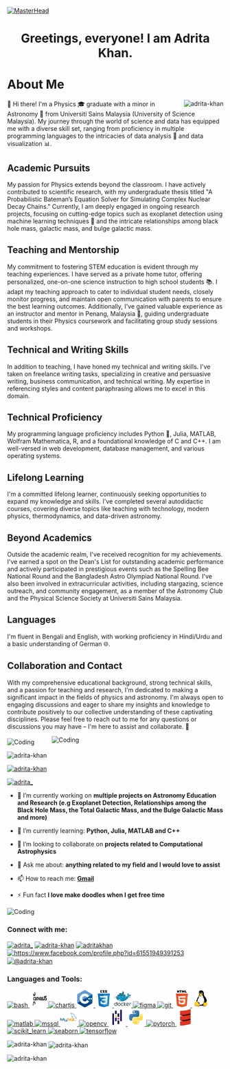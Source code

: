 

[![MasterHead](https://user-images.githubusercontent.com/74038190/241765440-80728820-e06b-4f96-9c9e-9df46f0cc0a5.gif)](https://Adrita-Khan.io)

<h1 align="center">Greetings, everyone! I am Adrita Khan.</h1>

# About Me

<p><img align="right" src="https://github.com/Adrita-Khan/Contents-for-Website/blob/main/tumblr_mrxy31I2kv1qztvpwo2_500.gif" alt="adrita-khan" /></p>





👋 Hi there! I'm a Physics 🎓 graduate with a minor in Astronomy 🔭 from Universiti Sains Malaysia (University of Science Malaysia). My journey through the world of science and data has equipped me with a diverse skill set, ranging from proficiency in multiple programming languages to the intricacies of data analysis 🔬 and data visualization 📊.

## Academic Pursuits

My passion for Physics extends beyond the classroom. I have actively contributed to scientific research, with my undergraduate thesis titled "A Probabilistic Bateman’s Equation Solver for Simulating Complex Nuclear Decay Chains." Currently, I am deeply engaged in ongoing research projects, focusing on cutting-edge topics such as exoplanet detection using machine learning techniques 🌌 and the intricate relationships among black hole mass, galactic mass, and bulge galactic mass.

## Teaching and Mentorship

My commitment to fostering STEM education is evident through my teaching experiences. I have served as a private home tutor, offering personalized, one-on-one science instruction to high school students 📚. I adapt my teaching approach to cater to individual student needs, closely monitor progress, and maintain open communication with parents to ensure the best learning outcomes. Additionally, I've gained valuable experience as an instructor and mentor in Penang, Malaysia 📝, guiding undergraduate students in their Physics coursework and facilitating group study sessions and workshops.

## Technical and Writing Skills

In addition to teaching, I have honed my technical and writing skills. I've taken on freelance writing tasks, specializing in creative and persuasive writing, business communication, and technical writing. My expertise in referencing styles and content paraphrasing allows me to excel in this domain.

## Technical Proficiency

My programming language proficiency includes Python 🐍, Julia, MATLAB, Wolfram Mathematica, R, and a foundational knowledge of C and C++. I am well-versed in web development, database management, and various operating systems.

## Lifelong Learning

I'm a committed lifelong learner, continuously seeking opportunities to expand my knowledge and skills. I've completed several autodidactic courses, covering diverse topics like teaching with technology, modern physics, thermodynamics, and data-driven astronomy. 

## Beyond Academics

Outside the academic realm, I've received recognition for my achievements. I've earned a spot on the Dean's List for outstanding academic performance and actively participated in prestigious events such as the Spelling Bee National Round and the Bangladesh Astro Olympiad National Round. I've also been involved in extracurricular activities, including stargazing, science outreach, and community engagement, as a member of the Astronomy Club and the Physical Science Society at Universiti Sains Malaysia.

## Languages

I'm fluent in Bengali and English, with working proficiency in Hindi/Urdu and a basic understanding of German 🌐.

## Collaboration and Contact

With my comprehensive educational background, strong technical skills, and a passion for teaching and research, I'm dedicated to making a significant impact in the fields of physics and astronomy. I'm always open to engaging discussions and eager to share my insights and knowledge to contribute positively to our collective understanding of these captivating disciplines. Please feel free to reach out to me for any questions or discussions you may have – I'm here to assist and collaborate. 🤝

<img align="right" alt="Coding" width="400" src="https://i.pinimg.com/originals/e6/22/3a/e6223ab875b7cb0588df8492d6d44d16.gif">

<img align="middle" alt="Coding" width="400" src="https://user-images.githubusercontent.com/74038190/271839927-f5d2d866-d25c-4873-8d82-425d2c62fc2e.gif">

<p align="left"> <img src="https://komarev.com/ghpvc/?username=adrita-khan&label=Profile%20views&color=0e75b6&style=flat" alt="adrita-khan" /> </p>

<p align="left"> <a href="https://github.com/ryo-ma/github-profile-trophy"><img src="https://github-profile-trophy.vercel.app/?username=adrita-khan" alt="adrita-khan" /></a> </p>

<p align="left"> <a href="https://twitter.com/adrita_" target="blank"><img src="https://img.shields.io/twitter/follow/adrita_?logo=twitter&style=for-the-badge" alt="adrita_" /></a> </p>

- 🔭 I’m currently working on **multiple projects on Astronomy Education and Research (e.g Exoplanet Detection, Relationships among the Black Hole Mass, the Total Galactic Mass, and the Bulge Galactic Mass and more)**

- 🌱 I’m currently learning: **Python, Julia, MATLAB and C++**

- 👯 I’m looking to collaborate on **projects related to Computational Astrophysics**

- 💬 Ask me about: **anything related to my field and I would love to assist**

- 📫 How to reach me: **[Gmail](mailto:adrita.khan.official@gmail.com)**

- ⚡ Fun fact **I love make doodles when I get free time**
<img align="center" alt="Coding" width="400" src="https://github.com/Adrita-Khan/Contents-for-Website/blob/main/tumblr_8c9df5ba1a4f823ab221d4c15125d325_187797b1_1280.gif">

<h3 align="left">Connect with me:</h3>
<p align="left">
<a href="https://twitter.com/adrita_" target="blank"><img align="center" src="https://raw.githubusercontent.com/rahuldkjain/github-profile-readme-generator/master/src/images/icons/Social/twitter.svg" alt="adrita_" height="30" width="40" /></a>
<a href="https://linkedin.com/in/adrita-khan" target="blank"><img align="center" src="https://raw.githubusercontent.com/rahuldkjain/github-profile-readme-generator/master/src/images/icons/Social/linked-in-alt.svg" alt="adrita-khan" height="30" width="40" /></a>
<a href="https://kaggle.com/adritakhan" target="blank"><img align="center" src="https://raw.githubusercontent.com/rahuldkjain/github-profile-readme-generator/master/src/images/icons/Social/kaggle.svg" alt="adritakhan" height="30" width="40" /></a>
<a href="https://fb.com/https://www.facebook.com/profile.php?id=61551949391253" target="blank"><img align="center" src="https://raw.githubusercontent.com/rahuldkjain/github-profile-readme-generator/master/src/images/icons/Social/facebook.svg" alt="https://www.facebook.com/profile.php?id=61551949391253" height="30" width="40" /></a>
<a href="https://medium.com/@adrita-khan" target="blank"><img align="center" src="https://raw.githubusercontent.com/rahuldkjain/github-profile-readme-generator/master/src/images/icons/Social/medium.svg" alt="@adrita-khan" height="30" width="40" /></a>
</p>

<h3 align="left">Languages and Tools:</h3>
<p align="left"> <a href="https://www.gnu.org/software/bash/" target="_blank" rel="noreferrer"> <img src="https://www.vectorlogo.zone/logos/gnu_bash/gnu_bash-icon.svg" alt="bash" width="40" height="40"/> </a> <a href="https://canvasjs.com" target="_blank" rel="noreferrer"> <img src="https://raw.githubusercontent.com/Hardik0307/Hardik0307/master/assets/canvasjs-charts.svg" alt="canvasjs" width="40" height="40"/> </a> <a href="https://www.chartjs.org" target="_blank" rel="noreferrer"> <img src="https://www.chartjs.org/media/logo-title.svg" alt="chartjs" width="40" height="40"/> </a> <a href="https://www.w3schools.com/cpp/" target="_blank" rel="noreferrer"> <img src="https://raw.githubusercontent.com/devicons/devicon/master/icons/cplusplus/cplusplus-original.svg" alt="cplusplus" width="40" height="40"/> </a> <a href="https://www.w3schools.com/css/" target="_blank" rel="noreferrer"> <img src="https://raw.githubusercontent.com/devicons/devicon/master/icons/css3/css3-original-wordmark.svg" alt="css3" width="40" height="40"/> </a> <a href="https://www.docker.com/" target="_blank" rel="noreferrer"> <img src="https://raw.githubusercontent.com/devicons/devicon/master/icons/docker/docker-original-wordmark.svg" alt="docker" width="40" height="40"/> </a> <a href="https://www.figma.com/" target="_blank" rel="noreferrer"> <img src="https://www.vectorlogo.zone/logos/figma/figma-icon.svg" alt="figma" width="40" height="40"/> </a> <a href="https://git-scm.com/" target="_blank" rel="noreferrer"> <img src="https://www.vectorlogo.zone/logos/git-scm/git-scm-icon.svg" alt="git" width="40" height="40"/> </a> <a href="https://www.w3.org/html/" target="_blank" rel="noreferrer"> <img src="https://raw.githubusercontent.com/devicons/devicon/master/icons/html5/html5-original-wordmark.svg" alt="html5" width="40" height="40"/> </a> <a href="https://www.linux.org/" target="_blank" rel="noreferrer"> <img src="https://raw.githubusercontent.com/devicons/devicon/master/icons/linux/linux-original.svg" alt="linux" width="40" height="40"/> </a> <a href="https://www.mathworks.com/" target="_blank" rel="noreferrer"> <img src="https://upload.wikimedia.org/wikipedia/commons/2/21/Matlab_Logo.png" alt="matlab" width="40" height="40"/> </a> <a href="https://www.microsoft.com/en-us/sql-server" target="_blank" rel="noreferrer"> <img src="https://www.svgrepo.com/show/303229/microsoft-sql-server-logo.svg" alt="mssql" width="40" height="40"/> </a> <a href="https://www.mysql.com/" target="_blank" rel="noreferrer"> <img src="https://raw.githubusercontent.com/devicons/devicon/master/icons/mysql/mysql-original-wordmark.svg" alt="mysql" width="40" height="40"/> </a> <a href="https://opencv.org/" target="_blank" rel="noreferrer"> <img src="https://www.vectorlogo.zone/logos/opencv/opencv-icon.svg" alt="opencv" width="40" height="40"/> </a> <a href="https://pandas.pydata.org/" target="_blank" rel="noreferrer"> <img src="https://raw.githubusercontent.com/devicons/devicon/2ae2a900d2f041da66e950e4d48052658d850630/icons/pandas/pandas-original.svg" alt="pandas" width="40" height="40"/> </a> <a href="https://www.python.org" target="_blank" rel="noreferrer"> <img src="https://raw.githubusercontent.com/devicons/devicon/master/icons/python/python-original.svg" alt="python" width="40" height="40"/> </a> <a href="https://pytorch.org/" target="_blank" rel="noreferrer"> <img src="https://www.vectorlogo.zone/logos/pytorch/pytorch-icon.svg" alt="pytorch" width="40" height="40"/> </a> <a href="https://www.scala-lang.org" target="_blank" rel="noreferrer"> <img src="https://raw.githubusercontent.com/devicons/devicon/master/icons/scala/scala-original.svg" alt="scala" width="40" height="40"/> </a> <a href="https://scikit-learn.org/" target="_blank" rel="noreferrer"> <img src="https://upload.wikimedia.org/wikipedia/commons/0/05/Scikit_learn_logo_small.svg" alt="scikit_learn" width="40" height="40"/> </a> <a href="https://seaborn.pydata.org/" target="_blank" rel="noreferrer"> <img src="https://seaborn.pydata.org/_images/logo-mark-lightbg.svg" alt="seaborn" width="40" height="40"/> </a> <a href="https://www.tensorflow.org" target="_blank" rel="noreferrer"> <img src="https://www.vectorlogo.zone/logos/tensorflow/tensorflow-icon.svg" alt="tensorflow" width="40" height="40"/> </a> </p>

<p><img align="left" src="https://github-readme-stats.vercel.app/api/top-langs?username=adrita-khan&show_icons=true&locale=en&layout=compact" alt="adrita-khan" /></p>

<p>&nbsp;<img align="center" src="https://github-readme-stats.vercel.app/api?username=adrita-khan&show_icons=true&locale=en" alt="adrita-khan" /></p>

<p><img align="left" src="https://github-readme-streak-stats.herokuapp.com/?user=adrita-khan&" alt="adrita-khan" /></p>
